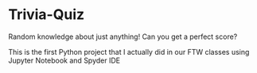 # Trivia-Quiz
Random knowledge about just anything! Can you get a perfect score?

This is the first Python project that I actually did in our FTW classes using Jupyter Notebook and Spyder IDE
